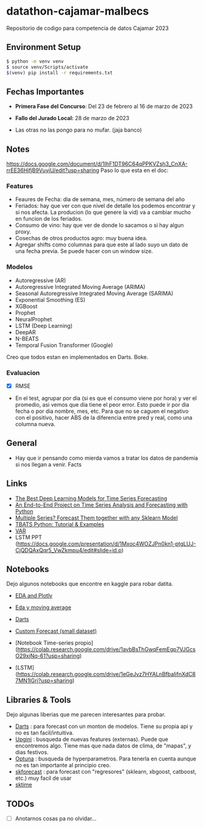 # datathon-cajamar-malbecs

Repositorio de codigo para competencia de datos Cajamar 2023

## Environment Setup

```bash
$ python -m venv venv
$ source venv/Scripts/activate
$(venv) pip install -r requirements.txt
```

## Fechas Importantes

-   **Primera Fase del Concurso**: Del 23 de febrero al 16 de marzo de 2023

-   **Fallo del Jurado Local:** 28 de marzo de 2023

-   Las otras no las pongo para no mufar. (jaja banco)

## Notes

https://docs.google.com/document/d/1IhF1DT96C64qPPKVZsh3_CnXA-rrEE36HifjB9VuyiU/edit?usp=sharing
Paso lo que esta en el doc:

### Features

-   Feaures de Fecha: dia de semana, mes, número de semana del año
-   Feriados: hay que ver con que nivel de detalle los podemos encontrar y si nos afecta. La producion (lo que genere la vid) va a cambiar mucho en funcion de los feriados.
-   Consumo de vino: hay que ver de donde lo sacamos o si hay algun proxy.
-   Cosechas de otros productos agro: muy buena idea.
-   Agregar shifts como columnas para que este al lado suyo un dato de una fecha previa. Se puede hacer con un window size.

### Modelos

-   Autoregressive (AR)
-   Autoregressive Integrated Moving Average (ARIMA)
-   Seasonal Autoregressive Integrated Moving Average (SARIMA)
-   Exponential Smoothing (ES)
-   XGBoost
-   Prophet
-   NeuralProphet
-   LSTM (Deep Learning)
-   DeepAR
-   N-BEATS
-   Temporal Fusion Transformer (Google)

Creo que todos estan en implementados en Darts. Boke.

### Evaluacion

-   [x] RMSE
-   En el test, agrupar por dia (si es que el consumo viene por hora) y ver el promedio, asi vemos que dia tiene el peor error. Esto puede ir por dia fecha o por dia nombre, mes, etc. Para que no se caguen el negativo con el positivo, hacer ABS de la diferencia entre pred y real, como una columna nueva.

## General

-   Hay que ir pensando como mierda vamos a tratar los datos de pandemia si nos llegan a venir. Facts

## Links

-   [The Best Deep Learning Models for Time Series Forecasting](https://towardsdatascience.com/the-best-deep-learning-models-for-time-series-forecasting-690767bc63f0)
-   [An End-to-End Project on Time Series Analysis and Forecasting with Python](https://towardsdatascience.com/an-end-to-end-project-on-time-series-analysis-and-forecasting-with-python-4835e6bf050b)
-   [Multiple Series? Forecast Them together with any Sklearn Model ](https://towardsdatascience.com/multiple-series-forecast-them-together-with-any-sklearn-model-96319d46269)
-   [TBATS Python: Tutorial & Examples](https://www.ikigailabs.io/multivariate-time-series-forecasting-python/tbats-python)
-   [VAR](https://www.ikigailabs.io/multivariate-time-series-forecasting-python/vector-autoregression-python)
-   LSTM PPT (https://docs.google.com/presentation/d/1Mxoc4WOZJPn0kn1-ptgLUJ-CjQDQAxQqr5_VwZkmpu4/edit#slide=id.p)

## Notebooks

Dejo algunos notebooks que encontre en kaggle para robar datita.

-   [EDA and Plotly](https://www.kaggle.com/code/kashishrastogi/store-sales-analysis-time-serie?scriptVersionId=81112640)

-   [Eda y moving average](https://www.kaggle.com/code/ekrembayar/store-sales-ts-forecasting-a-comprehensive-guide#11.-Exponential-Moving-Average)

-   [Darts](https://www.kaggle.com/code/ferdinandberr/darts-forecasting-deep-learning-global-models)

-   [Custom Forecast (small dataset)](https://www.kaggle.com/code/cdeotte/seasonal-model-with-validation-lb-1-091#kln-111)

-   [Notebook Time-series propio] (https://colab.research.google.com/drive/1avbBsThGwqFemEgp7VJGcsO29xjNq-61?usp=sharing) 

-   [LSTM] (https://colab.research.google.com/drive/1eGeJvz7HYALnBfbaIifnXdC87MN1IGrj?usp=sharing)

 

## Libraries & Tools

Dejo algunas liberias que me parecen interesantes para probar.

-   [Darts](https://unit8co.github.io/darts/index.html) : para forecast con un monton de modelos. Tiene su propia api y no es tan facil/intuitiva.
-   [Upgini](https://upgini.com/) : busqueda de nuevas features (externas). Puede que encontremos algo. Tiene mas que nada datos de clima, de "mapas", y dias festivos.
-   [Optuna](https://optuna.org/) : busqueda de hyperparametros. Para tenerla en cuenta aunque no es tan importante al principio creo.
-   [skforecast](https://joaquinamatrodrigo.github.io/skforecast/0.6.0/index.html) : para forecast con "regresores" (sklearn, xbgoost, catboost, etc.) muy facil de usar
-   [sktime](https://www.sktime.net/en/latest/index.html)

## TODOs

-   [ ] Anotarnos cosas pa no olvidar...
